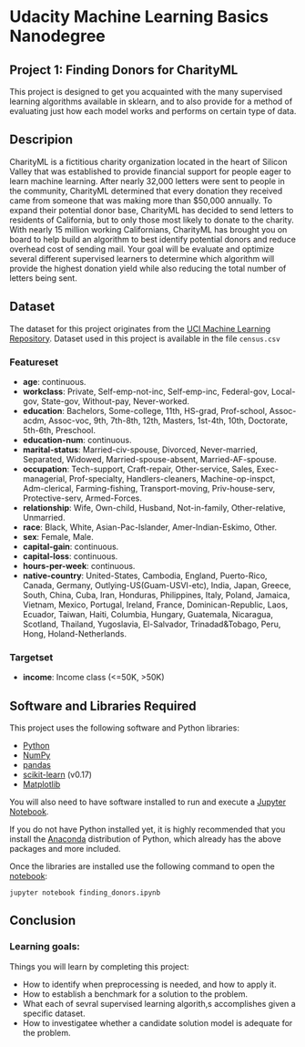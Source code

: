 # Udacity Machine Learning Basics Nanodegree
## Project 1: Finding Donors for CharityML
This project is designed to get you acquainted with the many supervised learning algorithms available in sklearn, and to also provide for a method of evaluating just how each model works and performs on certain type of data.

## Descripion
CharityML is a fictitious charity organization located in the heart of Silicon Valley that was established to provide financial support for people eager to learn machine learning. After nearly 32,000 letters were sent to people in the community, CharityML determined that every donation they received came from someone that was making more than $50,000 annually. To expand their potential donor base, CharityML has decided to send letters to residents of California, but to only those most likely to donate to the charity. With nearly 15 million working Californians, CharityML has brought you on board to help build an algorithm to best identify potential donors and reduce overhead cost of sending mail. Your goal will be evaluate and optimize several different supervised learners to determine which algorithm will provide the highest donation yield while also reducing the total number of letters being sent.

## Dataset
The dataset for this project originates from the [UCI Machine Learning Repository](https://archive.ics.uci.edu/ml/datasets/Census+Income). Dataset used in this project is available in the file `census.csv`
### Featureset
- **age**: continuous.
- **workclass**: Private, Self-emp-not-inc, Self-emp-inc, Federal-gov, Local-gov, State-gov, Without-pay, Never-worked.
- **education**: Bachelors, Some-college, 11th, HS-grad, Prof-school, Assoc-acdm, Assoc-voc, 9th, 7th-8th, 12th, Masters, 1st-4th, 10th, Doctorate, 5th-6th, Preschool.
- **education-num**: continuous.
- **marital-status**: Married-civ-spouse, Divorced, Never-married, Separated, Widowed, Married-spouse-absent, Married-AF-spouse.
- **occupation**: Tech-support, Craft-repair, Other-service, Sales, Exec-managerial, Prof-specialty, Handlers-cleaners, Machine-op-inspct, Adm-clerical, Farming-fishing, Transport-moving, Priv-house-serv, Protective-serv, Armed-Forces.
- **relationship**: Wife, Own-child, Husband, Not-in-family, Other-relative, Unmarried.
- **race**: Black, White, Asian-Pac-Islander, Amer-Indian-Eskimo, Other.
- **sex**: Female, Male.
- **capital-gain**: continuous.
- **capital-loss**: continuous.
- **hours-per-week**: continuous.
- **native-country**: United-States, Cambodia, England, Puerto-Rico, Canada, Germany, Outlying-US(Guam-USVI-etc), India, Japan, Greece, South, China, Cuba, Iran, Honduras, Philippines, Italy, Poland, Jamaica, Vietnam, Mexico, Portugal, Ireland, France, Dominican-Republic, Laos, Ecuador, Taiwan, Haiti, Columbia, Hungary, Guatemala, Nicaragua, Scotland, Thailand, Yugoslavia, El-Salvador, Trinadad&Tobago, Peru, Hong, Holand-Netherlands.
### Targetset
- **income**: Income class (<=50K, >50K)
## Software and Libraries Required
This project uses the following software and Python libraries:
- [Python](https://www.python.org/downloads/release/python-364/)
- [NumPy](https://numpy.org/)
- [pandas](https://pandas.pydata.org/)
- [scikit-learn](https://scikit-learn.org/0.17/install.html) (v0.17)
- [Matplotlib](https://matplotlib.org/)

You will also need to have software installed to run and execute a [Jupyter Notebook](http://ipython.org/notebook.html).

If you do not have Python installed yet, it is highly recommended that you install the [Anaconda](https://www.anaconda.com/distribution/) distribution of Python, which already has the above packages and more included.

Once the libraries are installed use the following command to open the [notebook](https://github.com/ygsingh/ML-Project-1-Finding-Donors-for-Charity/blob/master/finding_donors.ipynb):

`jupyter notebook finding_donors.ipynb`

## Conclusion
### Learning goals:
Things you will learn by completing this project:
- How to identify when preprocessing is needed, and how to apply it.
- How to establish a benchmark for a solution to the problem.
- What each of sevral supervised learning algorith,s accomplishes given a specific dataset.
- How to investigatee whether a candidate solution model is adequate for the problem.
